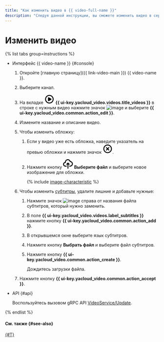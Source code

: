 ```yaml
---
title: "Как изменить видео в {{ video-full-name }}"
description: "Следуя данной инструкции, вы сможете изменить видео в сервисе {{ video-full-name }}."
---
```


# Изменить видео

{% list tabs group=instructions %}

- Интерфейс {{ video-name }} {#console}

  1. Откройте [главную страницу]({{ link-video-main }}) {{ video-name }}.
  1. Выберите канал.
  1. На вкладке ![image](../../../_assets/console-icons/circle-play.svg) **{{ ui-key.yacloud_video.videos.title_videos }}** в строке с нужным видео нажмите значок ![image](../../../_assets/console-icons/ellipsis.svg) и выберите **{{ ui-key.yacloud_video.common.action_edit }}**.
  1. Измените название и описание видео.
  1. Чтобы изменить обложку:

      1. Если у видео уже есть обложка, наведите указатель на превью обложки и нажмите значок ![image](../../../_assets/console-icons/circle-xmark.svg).
      1. Нажмите кнопку ![image](../../../_assets/console-icons/cloud-arrow-up-in.svg) **Выберите файл** и выберите новое изображение для обложки.

          {% include [image-characteristic](../../../_includes/video/image-characteristic.md) %}

  1. Чтобы изменить [субтитры](../../concepts/videos.md#subtitles), удалите лишние и добавьте нужные:

      1. Нажмите значок ![image](../../../_assets/console-icons/xmark.svg) справа от названия файла субтитров, который нужно заменить.
      1. В поле **{{ ui-key.yacloud_video.videos.label_subtitles }}** нажмите кнопку **{{ ui-key.yacloud_video.common.action_add }}**.
      1. В открывшемся окне выберите язык субтитров.
      1. Нажмите кнопку **Выбрать файл** и выберите файл субтитров.
      1. Нажмите кнопку **{{ ui-key.yacloud_video.common.action_create }}**.

          Дождитесь загрузки файла.

  1. Нажмите кнопку **{{ ui-key.yacloud_video.common.action_accept }}**.

- API {#api}

  Воспользуйтесь вызовом gRPC API [VideoService/Update](../../api-ref/grpc/video_service.md#Update).

{% endlist %}

#### См. также {#see-also}

[{#T}](get-link.md)